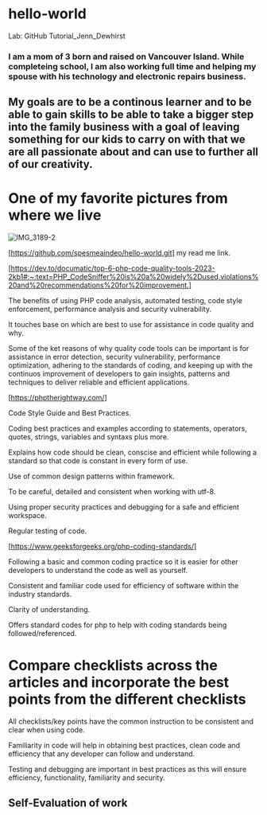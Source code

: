 # hello-world
Lab: GitHub Tutorial_Jenn_Dewhirst

### I am a mom of 3 born and raised on Vancouver Island. While completeing school, I am also working full time and helping my spouse with his technology and electronic repairs business. 

## My goals are to be a continous learner and to be able to gain skills to be able to take a **bigger** step into the family business with **a goal of leaving something for our kids to carry on with that we are all passionate about** and can use to further all of our creativity. 

# One of my favorite pictures from where we live
![IMG_3189-2](https://github.com/spesmeaindeo/hello-world/assets/90931037/c9fcbfca-c0c4-4e10-af4a-5884a3a43347)

[https://github.com/spesmeaindeo/hello-world.git] my read me link.

[https://dev.to/documatic/top-6-php-code-quality-tools-2023-2kb1#:~:text=PHP_CodeSniffer%20is%20a%20widely%2Dused,violations%20and%20recommendations%20for%20improvement.]

The benefits of using PHP code analysis, automated testing, code style enforcement, performance analysis and security vulnerability.

It touches base on which are best to use for assistance in code quality and why.

Some of the ket reasons of why quality code tools can be important is for assistance in error detection, security vulnerability, performance optimization, adhering to the standards of coding, and keeping up with the continuos improvement of developers to gain insights, patterns and techniques to deliver reliable and efficient applications.

[https://phptherightway.com/]

Code Style Guide and Best Practices.

Coding best practices and examples according to statements, operators, quotes, strings, variables and syntaxs plus more.

Explains how code should be clean, conscise and efficient while following a standard so that code is constant in every form of use.

Use of common design patterns within framework.

To be careful, detailed and consistent when working with utf-8.

Using proper security practices and debugging for a safe and efficient workspace.

Regular testing of code.

[https://www.geeksforgeeks.org/php-coding-standards/]

Following a basic and common coding practice so it is easier for other developers to understand the code as well as yourself.

Consistent and familiar code used for efficiency of software within the industry standards.

Clarity of understanding.

Offers standard codes for php to help with coding standards being followed/referenced.

# Compare checklists across the articles and incorporate the best points from the different checklists 

All checklists/key points have the common instruction to be consistent and clear when using code. 

Familiarity in code will help in obtaining best practices, clean code and efficiency that any developer can follow and understand.

Testing and debugging are important in best practices as this will ensure efficiency, functionality, familiarity and security.

## Self-Evaluation of work